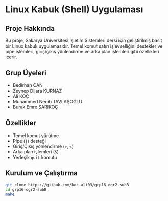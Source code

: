 # Linux Kabuk (Shell) Uygulaması

## Proje Hakkında
Bu proje, Sakarya Üniversitesi İşletim Sistemleri dersi için geliştirilmiş basit bir Linux kabuk uygulamasıdır. Temel komut satırı işlevselliğini destekler ve pipe işlemleri, giriş/çıkış yönlendirme ve arka plan işlemleri gibi özellikleri içerir.

## Grup Üyeleri
- Bedirhan CAN 
- Zeynep Dilara KURNAZ
- Ali KOÇ
- Muhammed Necib TAVLAŞOĞLU
- Burak Emre SARIKOÇ

## Özellikler
- Temel komut yürütme
- Pipe (`|`) desteği
- Giriş/Çıkış yönlendirme (`>`, `<`)
- Arka plan işlemleri (`&`)
- Yerleşik `quit` komutu

## Kurulum ve Çalıştırma
```bash
git clone https://github.com/koc-ali03/grp16-ogr2-subB
cd grp16-ogr2-subB
make
```
